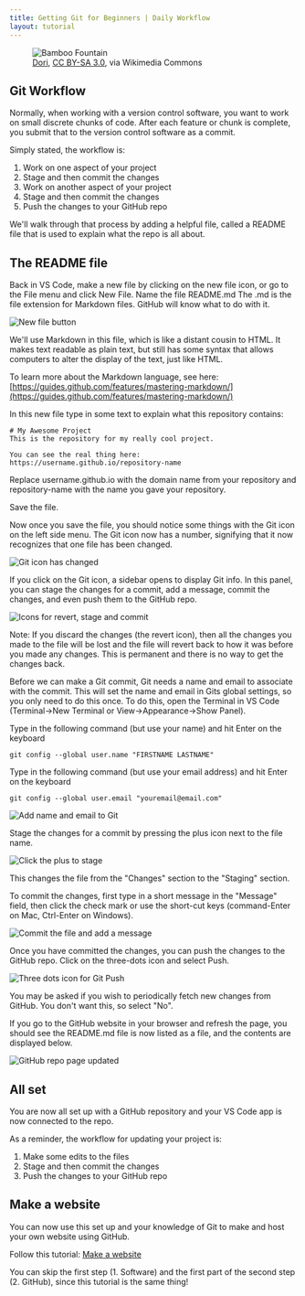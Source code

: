 ```yaml
---
title: Getting Git for Beginners | Daily Workflow
layout: tutorial
---
```


<figure class="top-photo">
  <img src="assets/images/bamboo-fountain.jpg" alt="Bamboo Fountain" />
  <figcaption>
    <a href="https://commons.wikimedia.org/wiki/File:BambooFountain_img_2312.jpg">Dori</a>, <a href="https://creativecommons.org/licenses/by-sa/3.0">CC BY-SA 3.0</a>, via Wikimedia Commons
  </figcaption>
</figure>


## Git Workflow

Normally, when working with a version control software, you want to work on
small discrete chunks of code. After each feature or chunk is complete, you
submit that to the version control software as a commit.

Simply stated, the workflow is:

1.  Work on one aspect of your project
2.  Stage and then commit the changes
3.  Work on another aspect of your project
4.  Stage and then commit the changes
5.  Push the changes to your GitHub repo 

We'll walk through that process by adding a helpful file, called a README file
that is used to explain what the repo is all about.

## The README file

Back in VS Code, make a new file by clicking on the new file icon, or go to the
File menu and click New File. Name the file <span class="terms">README.md</span>
The <span class="terms">.md</span> is the file extension for Markdown files.
GitHub will know what to do with it.

![New file button](assets/images/github-vscode/readme-file.png)

We'll use Markdown in this file, which is like a distant cousin to HTML. It
makes text readable as plain text, but still has some syntax that allows
computers to alter the display of the text, just like HTML.

To learn more about the Markdown language, see here:
[https://guides.github.com/features/mastering-markdown/](https://guides.github.com/features/mastering-markdown/)

In this new file type in some text to explain what this repository contains:


```     
# My Awesome Project
This is the repository for my really cool project.

You can see the real thing here: 
https://username.github.io/repository-name
```

Replace <span class="terms">username.github.io</span> with the domain name from
your repository and <span class="terms">repository-name</span> with the name you
gave your repository.

Save the file.

Now once you save the file, you should notice some things with the Git icon on
the left side menu. The Git icon now has a number, signifying that it now
recognizes that one file has been changed.

![Git icon has changed](assets/images/github-vscode/git-icon-change.png)

If you click on the Git icon, a sidebar opens to display Git info. In this
panel, you can stage the changes for a commit, add a message, commit the
changes, and even push them to the GitHub repo.

![Icons for revert, stage and commit](assets/images/github-vscode/git-icons.png)

Note: If you discard the changes (the revert icon), then all the changes you
made to the file will be lost and the file will revert back to how it was before
you made any changes. This is permanent and there is no way to get the changes
back.

Before we can make a Git commit, Git needs a name and email to associate with
the commit. This will set the name and email in Gits global settings, so you
only need to do this once. To do this, open the Terminal in VS Code
(Terminal->New Terminal or View->Appearance->Show Panel).

Type in the following command (but use your name) and hit Enter on the keyboard

`git config --global user.name "FIRSTNAME LASTNAME"`

Type in the following command (but use your email address) and hit Enter on the keyboard

`git config --global user.email "youremail@email.com"`

![Add name and email to Git](assets/images/github-vscode/git-globals.png)

Stage the changes for a commit by pressing the plus icon next to the file name.

![Click the plus to stage](assets/images/github-vscode/stage-the-file.png)

This changes the file from the "Changes" section to the "Staging" section.

To commit the changes, first type in a short message in the "Message" field,
then click the check mark or use the short-cut keys (command-Enter on Mac,
Ctrl-Enter on Windows).

![Commit the file and add a message](assets/images/github-vscode/commit-the-changes.png)

Once you have committed the changes, you can push the changes to the GitHub
repo. Click on the three-dots icon and select Push.

![Three dots icon for Git Push](assets/images/github-vscode/git-push.png)

You may be asked if you wish to periodically fetch new changes from GitHub. You
don't want this, so select "No".

If you go to the GitHub website in your browser and refresh the page, you should
see the README.md file is now listed as a file, and the contents are displayed
below.

![GitHub repo page updated](assets/images/github-vscode/github-repo-updated.png)

## All set

You are now all set up with a GitHub repository and your VS Code app is now
connected to the repo.

As a reminder, the workflow for updating your project is:

1.  Make some edits to the files
2.  Stage and then commit the changes
3.  Push the changes to your GitHub repo

## Make a website

You can now use this set up and your knowledge of Git to make and host your own
website using GitHub. 

Follow this tutorial: <a href="https://ammonshepherd.github.io/make-a-website/" target="_blank">Make a website</a>

You can skip the first step (1. Software) and the first part of the second step
(2. GitHub), since this tutorial is the same thing!